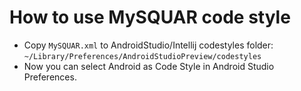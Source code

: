 How to use MySQUAR code style
========

* Copy `MySQUAR.xml` to AndroidStudio/Intellij codestyles folder: `~/Library/Preferences/AndroidStudioPreview/codestyles`
* Now you can select Android as Code Style in Android Studio Preferences.